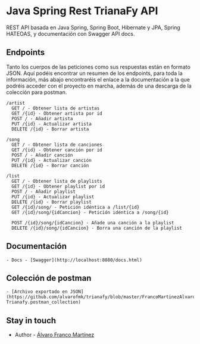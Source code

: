 # Java Spring Rest TrianaFy API

REST API basada en Java Spring, Spring Boot, Hibernate y JPA, Spring HATEOAS, y documentación con Swagger API docs.

## Endpoints

Tanto los cuerpos de las peticiones como sus respuestas están en formato JSON.
Aquí podéis encontrar un resumen de los endpoints, para toda la información, más abajo encontraréis el enlace a la documentación a la que podréis acceder con el proyecto en marcha, además de una descarga de la colección para postman.


```
/artist
  GET / - Obtener lista de artistas
  GET /{id} - Obtener artista por id
  POST / - Añadir artista
  PUT /{id} - Actualizar artista
  DELETE /{id} - Borrar artista

/song
  GET / - Obtener lista de canciones
  GET /{id} - Obtener canción por id
  POST / - Añadir canción
  PUT /{id} - Actualizar canción
  DELETE /{id} - Borrar canción

/list
  GET / - Obtener lista de playlists
  GET /{id} - Obtener playlist por id
  POST / - Añadir playlist
  PUT /{id} - Actualizar playlist
  DELETE /{id} - Borrar playlist
  GET /{id}/song/ - Petición idéntica a /list/{id}
  GET /{id}/song/{idCancion} - Petición idéntica a /song/{id}
  
  POST /{id}/song/{idCancion} - Añade una canción a la playlist
  DELETE /{id}/song/{idCancion} - Borra una canción de la playlist

```

## Documentación

```
- Docs - [Swagger](http://localhost:8080/docs.html)

```

## Colección de postman

```
- [Archivo exportado en JSON](https://github.com/alvarofmk/trianafy/blob/master/FrancoMartinezAlvaro-Trianafy.postman_collection)

```

## Stay in touch

- Author - [Álvaro Franco Martínez](https://github.com/alvarofmk)
